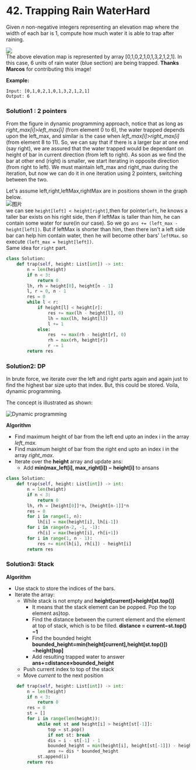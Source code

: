 # 42. Trapping Rain WaterHard

Given _n_ non-negative integers representing an elevation map where the width of each bar is 1, compute how much water it is able to trap after raining.

![](https://assets.leetcode.com/uploads/2018/10/22/rainwatertrap.png)  
The above elevation map is represented by array \[0,1,0,2,1,0,1,3,2,1,2,1\]. In this case, 6 units of rain water \(blue section\) are being trapped. **Thanks Marcos** for contributing this image!

**Example:**

```text
Input: [0,1,0,2,1,0,1,3,2,1,2,1]
Output: 6
```

### Solution1 : 2 pointers

From the figure in dynamic programming approach, notice that as long as _right\_max\[i\]&gt;left\_max\[i\]_ \(from element 0 to 6\), the water trapped depends upon the left\_max, and similar is the case when _left\_max\[i\]&gt;right\_max\[i\]_ \(from element 8 to 11\). So, we can say that if there is a larger bar at one end \(say right\), we are assured that the water trapped would be dependant on height of bar in current direction \(from left to right\). As soon as we find the bar at other end \(right\) is smaller, we start iterating in opposite direction \(from right to left\). We must maintain left\_max and right\_max during the iteration, but now we can do it in one iteration using 2 pointers, switching between the two.

Let's assume left,right,leftMax,rightMax are in positions shown in the graph below.  
![&#x56FE;&#x7247;](https://i.loli.net/2018/10/18/5bc7f473efbdc.png)  
we can see `height[left] < height[right]`,then for pointer`left`, he knows a taller bar exists on his right side, then if leftMax is taller than him, he can contain some water for sure\(in our case\). So we go `ans += (left_max - height[left])`. But if leftMax is shorter than him, then there isn't a left side bar can help him contain water, then he will become other bars' `leftMax`. so execute `(left_max = height[left])`.  
Same idea for `right` part.

```python
class Solution:
    def trap(self, height: List[int]) -> int:    
        n = len(height) 
        if n < 3:
            return 0
        lh, rh = height[0], height[n - 1]
        l, r = 0, n - 1
        res = 0
        while l < r:        
            if height[l] < height[r]:       
                res += max(lh - height[l], 0)
                lh = max(lh, height[l])
                l += 1
            else:
                res  += max(rh - height[r], 0)
                rh = max(rh, height[r])
                r -= 1
        return res
```

### Solution2: DP

In brute force, we iterate over the left and right parts again and again just to find the highest bar size upto that index. But, this could be stored. Voila, dynamic programming.

The concept is illustrated as shown:

![Dynamic programming](https://leetcode.com/problems/trapping-rain-water/Figures/42/trapping_rain_water.png)

**Algorithm**

* Find maximum height of bar from the left end upto an index i in the array _left\_max._
* Find maximum height of bar from the right end upto an index i in the array _right\_max._
* Iterate over the **height** array and update ans:
  * Add **min\(max\_left\[i\], max\_right\[i\]\) − height\[i\]** to ansans

```python
class Solution:
    def trap(self, height: List[int]) -> int:    
        n = len(height) 
        if n < 3:
            return 0
        lh, rh = [height[0]]*n, [height[n-1]]*n
        res = 0
        for i in range(1, n):        
            lh[i] = max(height[i], lh[i-1])
        for i in range(n-2, -1, -1):
            rh[i] = max(height[i], rh[i+1])
        for i in range(1, n - 1):
            res += min(lh[i], rh[i]) - height[i]
        return res
```

### Solution3: Stack

**Algorithm**

* Use stack to store the indices of the bars.
* Iterate the array:
  * While stack is not empty and **height\[current\]&gt;height\[st.top\(\)\]**
    * It means that the stack element can be popped. Pop the top element as}top.
    * Find the distance between the current element and the element at top of stack, which is to be filled. **distance = current−st.top\(\)−1**
    * Find the bounded height **bounded\_height=min\(height\[current\],height\[st.top\(\)\]\)−height\[top\]**
    * Add resulting trapped water to answer **ans+=distance×bounded\_height**
  * Push current index to top of the stack
  * Move _current_ to the next position

```python
    def trap(self, height: List[int]) -> int:    
        n = len(height) 
        if n < 3:
            return 0
        res = 0
        st = []
        for i in range(len(height)):
            while not st and height[i] > height[st[-1]]:
                top = st.pop()
                if not st: break
                dis = i - st[-1] - 1
                bounded_height = min(height[i], height[st[-1]]) - height[top]
                ans += dis * bounded_height
            st.append(i)
        return res
```

